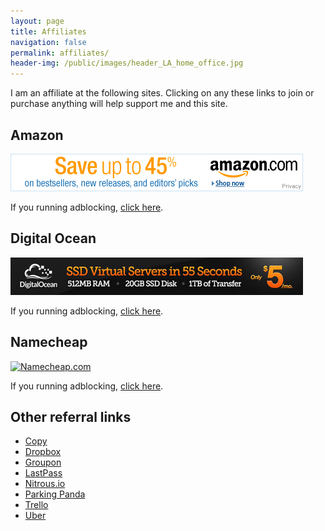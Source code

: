 ```yaml
---
layout: page
title: Affiliates
navigation: false
permalink: affiliates/
header-img: /public/images/header_LA_home_office.jpg
---
```


I am an affiliate at the following sites. Clicking on any these links to join or purchase anything will help support me and this site.

## Amazon

<a href="http://www.amazon.com/b/ref=as_sl_pc_tf_lc?node=283155&tag=sunpech-20&camp=15329&creative=394453&linkCode=ur1&adid=198E6BMHT8CTQ90TFSZM&&ref-refURL=http%3A%2F%2Frcm-na.amazon-adsystem.com%2Fe%2Fcm%3Ft%3Dsunpech-20%26o%3D1%26p%3D26%26l%3Dur1%26category%3Dbooks%26banner%3D07A5YDZW1YN7CT62EMR2%26f%3Difr%26linkID%3DKBWCIBZRYKDS76JJ"><img src="/public/images/affiliates/amazon-468x60.gif" width="468" height="60" alt="Amazon" border="0" /></a>

If you running adblocking, [click here](http://www.amazon.com/b/ref=as_sl_pc_tf_lc?node=283155&tag=sunpech-20&camp=15329&creative=394453&linkCode=ur1&adid=198E6BMHT8CTQ90TFSZM&&ref-refURL=http%3A%2F%2Frcm-na.amazon-adsystem.com%2Fe%2Fcm%3Ft%3Dsunpech-20%26o%3D1%26p%3D26%26l%3Dur1%26category%3Dbooks%26banner%3D07A5YDZW1YN7CT62EMR2%26f%3Difr%26linkID%3DKBWCIBZRYKDS76JJ).

## Digital Ocean

<a href="https://www.digitalocean.com/?refcode=337d926651f1"><img src="/public/images/affiliates/ssd-virtual-servers-banner-468x60.jpg" alt="Digital Ocean" border="0" width="468" height="60" /></a>

If you running adblocking, [click here](https://www.digitalocean.com/?refcode=337d926651f1).

## Namecheap

<a href="https://www.namecheap.com&#x2F;?aff=63676"><img src="http://files.namecheap.com/graphics/linkus/468x60-4.gif" width="468" height="60" border="0" alt="Namecheap.com"></a>

If you running adblocking, [click here](https://www.namecheap.com&#x2F;?aff=63676).

## Other referral links

* [Copy](https://copy.com/?r=1u9vhV)
* [Dropbox](https://db.tt/pHCTifn)
* [Groupon](https://www.groupon.com/visitor_referral/h/22d54631-7618-4fd4-9e89-23073a35d97b)
* [LastPass](https://lastpass.com/f?3306226)
* [Nitrous.io](https://www.nitrous.io/join/eS1vRwA3uVY?utm_source=nitrous.io&utm_medium=copypaste&utm_campaign=referral)
* [Parking Panda](https://www.parkingpanda.com/invite/sunpech)
* [Trello](https://trello.com/sunpech/recommend)
* [Uber](https://www.uber.com/invite/ubersunpech)
